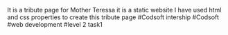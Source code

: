 It is a tribute page for Mother Teressa 
it is a static website 
I have used html and css properties to create this tribute page 
#Codsoft intership #Codsoft #web development #level 2 task1